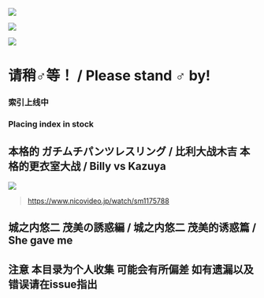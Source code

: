 ![](https://img.shields.io/github/issues/tydaytygx/gachimuchi_aniki_area)

![](https://img.shields.io/github/stars/tydaytygx/gachimuchi_aniki_area)

![](https://img.shields.io/github/license/tydaytygx/gachimuchi_aniki_area)
# 请稍♂等！ / Please stand ♂ by! 
<h3>索引上线中</h3>
<h3>Placing index in stock</h3>

## 本格的 ガチムチパンツレスリング / 比利大战木吉 本格的更衣室大战 / Billy vs Kazuya
![](https://cdn.jsdelivr.net/gh/tydaytygx/Gachimuchi_aniki_area/imgs/billy_vs_kazuya.jpeg)
> https://www.nicovideo.jp/watch/sm1175788
## 城之内悠二 茂美の誘惑編 / 城之内悠二 茂美的诱惑篇 / She gave me 

## 注意 本目录为个人收集 可能会有所偏差 如有遗漏以及错误请在issue指出


